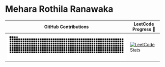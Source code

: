# Mehara Rothila Ranawaka

<div align="center">

|  GitHub Contributions    | LeetCode Progress 🧩 |
| ------------------------ | ------------------- |
| <picture><source media="(prefers-color-scheme: dark)" srcset="https://raw.githubusercontent.com/mehara-rothila/mehara-rothila/output/github-contribution-grid-snake-dark.svg"><source media="(prefers-color-scheme: light)" srcset="https://raw.githubusercontent.com/mehara-rothila/mehara-rothila/output/github-contribution-grid-snake.svg"><img alt="github contribution grid snake animation" src="https://raw.githubusercontent.com/mehara-rothila/mehara-rothila/output/github-contribution-grid-snake.svg"></picture> | [![LeetCode Stats](https://leetcard.jacoblin.cool/mehara-rothila?theme=dark&font=Baloo&ext=heatmap)](https://leetcode.com/mehara-rothila) |

</div>
